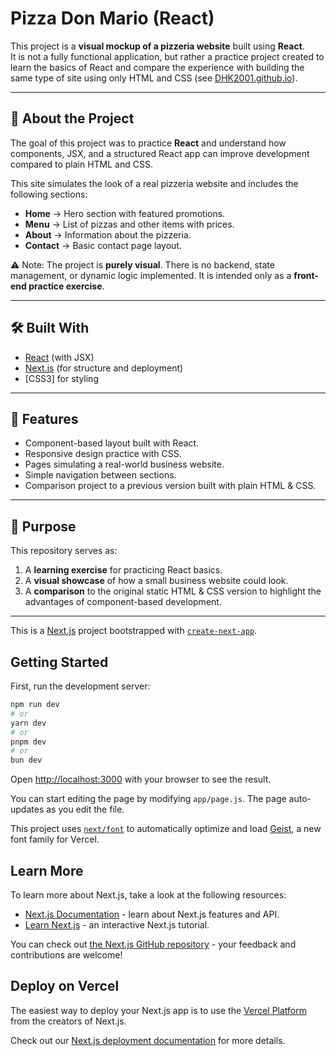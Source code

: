 # Pizza Don Mario (React)

This project is a **visual mockup of a pizzeria website** built using **React**.  
It is not a fully functional application, but rather a practice project created to learn the basics of React and compare the experience with building the same type of site using only HTML and CSS (see [DHK2001.github.io](https://dhk2001.github.io/examples/nav-bar-example/index.html)).

---

## 📖 About the Project

The goal of this project was to practice **React** and understand how components, JSX, and a structured React app can improve development compared to plain HTML and CSS.

This site simulates the look of a real pizzeria website and includes the following sections:

- **Home** → Hero section with featured promotions.  
- **Menu** → List of pizzas and other items with prices.  
- **About** → Information about the pizzeria.  
- **Contact** → Basic contact page layout.  

⚠️ Note: The project is **purely visual**. There is no backend, state management, or dynamic logic implemented. It is intended only as a **front-end practice exercise**.

---

## 🛠️ Built With

- [React](https://react.dev/) (with JSX)
- [Next.js](https://nextjs.org/) (for structure and deployment)
- [CSS3] for styling

---

## 🚀 Features

- Component-based layout built with React.  
- Responsive design practice with CSS.  
- Pages simulating a real-world business website.  
- Simple navigation between sections.  
- Comparison project to a previous version built with plain HTML & CSS.  

---

## 🎯 Purpose

This repository serves as:
1. A **learning exercise** for practicing React basics.  
2. A **visual showcase** of how a small business website could look.  
3. A **comparison** to the original static HTML & CSS version to highlight the advantages of component-based development.  
---


This is a [Next.js](https://nextjs.org) project bootstrapped with [`create-next-app`](https://nextjs.org/docs/app/api-reference/cli/create-next-app).

## Getting Started

First, run the development server:

```bash
npm run dev
# or
yarn dev
# or
pnpm dev
# or
bun dev
```

Open [http://localhost:3000](http://localhost:3000) with your browser to see the result.

You can start editing the page by modifying `app/page.js`. The page auto-updates as you edit the file.

This project uses [`next/font`](https://nextjs.org/docs/app/building-your-application/optimizing/fonts) to automatically optimize and load [Geist](https://vercel.com/font), a new font family for Vercel.

## Learn More

To learn more about Next.js, take a look at the following resources:

- [Next.js Documentation](https://nextjs.org/docs) - learn about Next.js features and API.
- [Learn Next.js](https://nextjs.org/learn) - an interactive Next.js tutorial.

You can check out [the Next.js GitHub repository](https://github.com/vercel/next.js) - your feedback and contributions are welcome!

## Deploy on Vercel

The easiest way to deploy your Next.js app is to use the [Vercel Platform](https://vercel.com/new?utm_medium=default-template&filter=next.js&utm_source=create-next-app&utm_campaign=create-next-app-readme) from the creators of Next.js.

Check out our [Next.js deployment documentation](https://nextjs.org/docs/app/building-your-application/deploying) for more details.
